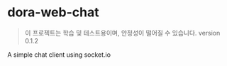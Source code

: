 # dora-web-chat
> 이 프로젝트는 학습 및 테스트용이며, 안정성이 떨어질 수 있습니다.
> version 0.1.2

A simple chat client using socket.io
